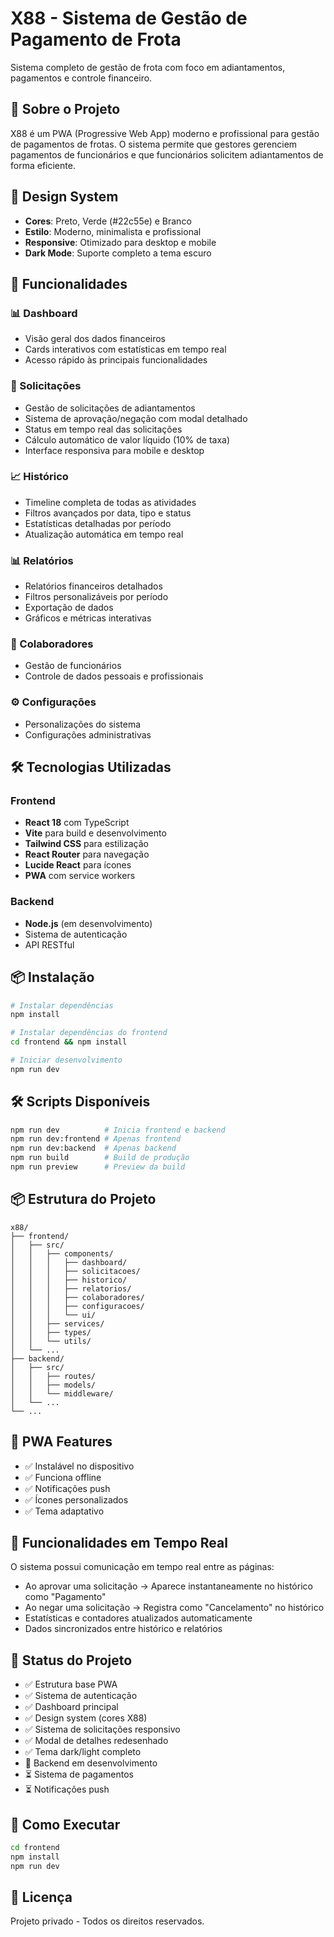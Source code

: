 # X88 - Sistema de Gestão de Pagamento de Frota

Sistema completo de gestão de frota com foco em adiantamentos, pagamentos e controle financeiro.

## 📱 Sobre o Projeto

X88 é um PWA (Progressive Web App) moderno e profissional para gestão de pagamentos de frotas. O sistema permite que gestores gerenciem pagamentos de funcionários e que funcionários solicitem adiantamentos de forma eficiente.

## 🎨 Design System

- **Cores**: Preto, Verde (#22c55e) e Branco
- **Estilo**: Moderno, minimalista e profissional  
- **Responsive**: Otimizado para desktop e mobile
- **Dark Mode**: Suporte completo a tema escuro

## 🚀 Funcionalidades

### 📊 Dashboard
- Visão geral dos dados financeiros
- Cards interativos com estatísticas em tempo real
- Acesso rápido às principais funcionalidades

### 📝 Solicitações
- Gestão de solicitações de adiantamentos
- Sistema de aprovação/negação com modal detalhado
- Status em tempo real das solicitações
- Cálculo automático de valor líquido (10% de taxa)
- Interface responsiva para mobile e desktop

### 📈 Histórico
- Timeline completa de todas as atividades
- Filtros avançados por data, tipo e status
- Estatísticas detalhadas por período
- Atualização automática em tempo real

### 📊 Relatórios
- Relatórios financeiros detalhados
- Filtros personalizáveis por período
- Exportação de dados
- Gráficos e métricas interativas

### 👥 Colaboradores
- Gestão de funcionários
- Controle de dados pessoais e profissionais

### ⚙️ Configurações
- Personalizações do sistema
- Configurações administrativas

## 🛠️ Tecnologias Utilizadas

### Frontend
- **React 18** com TypeScript
- **Vite** para build e desenvolvimento
- **Tailwind CSS** para estilização
- **React Router** para navegação
- **Lucide React** para ícones
- **PWA** com service workers

### Backend
- **Node.js** (em desenvolvimento)
- Sistema de autenticação
- API RESTful

## 📦 Instalação

```bash
# Instalar dependências
npm install

# Instalar dependências do frontend
cd frontend && npm install

# Iniciar desenvolvimento
npm run dev
```

## 🛠️ Scripts Disponíveis

```bash
npm run dev          # Inicia frontend e backend
npm run dev:frontend # Apenas frontend
npm run dev:backend  # Apenas backend  
npm run build        # Build de produção
npm run preview      # Preview da build
```

## 📦 Estrutura do Projeto

```
x88/
├── frontend/
│   ├── src/
│   │   ├── components/
│   │   │   ├── dashboard/
│   │   │   ├── solicitacoes/
│   │   │   ├── historico/
│   │   │   ├── relatorios/
│   │   │   ├── colaboradores/
│   │   │   ├── configuracoes/
│   │   │   └── ui/
│   │   ├── services/
│   │   ├── types/
│   │   └── utils/
│   └── ...
├── backend/
│   ├── src/
│   │   ├── routes/
│   │   ├── models/
│   │   └── middleware/
│   └── ...
└── ...
```

## 📱 PWA Features

- ✅ Instalável no dispositivo
- ✅ Funciona offline
- ✅ Notificações push
- ✅ Ícones personalizados
- ✅ Tema adaptativo

## 📱 Funcionalidades em Tempo Real

O sistema possui comunicação em tempo real entre as páginas:
- Ao aprovar uma solicitação → Aparece instantaneamente no histórico como "Pagamento"
- Ao negar uma solicitação → Registra como "Cancelamento" no histórico
- Estatísticas e contadores atualizados automaticamente
- Dados sincronizados entre histórico e relatórios

## 🎯 Status do Projeto

- ✅ Estrutura base PWA
- ✅ Sistema de autenticação
- ✅ Dashboard principal
- ✅ Design system (cores X88)
- ✅ Sistema de solicitações responsivo
- ✅ Modal de detalhes redesenhado
- ✅ Tema dark/light completo
- 🔄 Backend em desenvolvimento
- ⏳ Sistema de pagamentos
- ⏳ Notificações push

## 🚀 Como Executar

```bash
cd frontend
npm install
npm run dev
```

## 📄 Licença

Projeto privado - Todos os direitos reservados.
